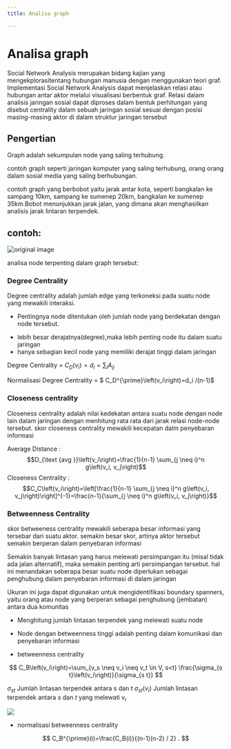 ```yaml
---
title: Analisa graph

---
```


# Analisa graph

Social Network Analysis merupakan bidang kajian yang mengekplorasitentang hubungan manusia dengan menggunakan teori graf. Implementasi Social Network Analysis dapat menjelaskan relasi atau hubungan antar aktor melalui visualisasi berbentuk graf. Relasi dalam analisis jaringan sosial dapat diproses dalam bentuk perhitungan yang disebut centrality dalam sebuah jaringan sosial sesuai dengan posisi masing-masing aktor di dalam struktur jaringan tersebut

## Pengertian

Graph adalah sekumpulan node yang saling terhubung. 

contoh graph seperti jaringan komputer yang saling terhubung, orang orang dalam sosial media yang saling berhubungan.

contoh graph yang berbobot yaitu jarak antar kota, seperti bangkalan ke sampang 10km, sampang ke sumenep 20km, bangkalan ke sumenep 35km.Bobot menunjukkan jarak jalan, yang dimana akan menghasilkan analisis jarak lintaran terpendek.

## contoh:

![original image](https://cdn.mathpix.com/snip/images/2XgBue-ahlsabJv_kV0h96Nlm_emFcgFAkteEwcPeaY.original.fullsize.png)

analisa node terpenting dalam graph tersebut:

###  Degree Centrality

Degree centrality adalah jumlah edge yang terkoneksi pada suatu node yang mewakili interaksi.

* Pentingnya node ditentukan oleh jumlah node yang berdekatan dengan node tersebut.
- lebih besar derajatnya(degree),maka lebih penting node itu dalam suatu jaringan
- hanya sebagian kecil node yang memiliki derajat tinggi dalam jaringan


Degree Centrality = $C_D\left(v_i\right)=d_i=\sum_i A_{i j}$

Normalisasi Degree Centrality = $ C_D^{\prime}\left(v_i\right)=d_i /(n-1)$


### Closeness centrality

Closeness centrality adalah nilai kedekatan antara suatu node dengan node lain dalam jaringan dengan menhitung rata rata dari jarak relasi node-node tersebut. skor closeness centrality mewakili kecepatan dalm penyebaran informasi


Average Distance : $$D_{\text {avg }}\left(v_i\right)=\frac{1}{n-1} \sum_{j \neq i}^n g\left(v_i, v_j\right)$$
Closeness Centrality : $$C_C\left(v_i\right)=\left[\frac{1}{n-1} \sum_{j \neq i}^n g\left(v_i, v_j\right)\right]^{-1}=\frac{n-1}{\sum_{j \neq i}^n g\left(v_i, v_j\right)}$$

### Betweenness Centrality

skor betweeness centrality mewakili seberapa besar informasi yang tersebar dari suatu aktor. semakin besar skor, artinya aktor tersebut semakin berperan dalam penyebaran informasi

Semakin banyak lintasan yang harus melewati persimpangan itu (misal tidak ada jalan alternatif), maka semakin penting arti persimpangan tersebut. hal ini menandakan seberapa besar suatu node diperlukan sebagai penghubung dalam penyebaran informasi di dalam jaringan

Ukuran ini juga dapat digunakan untuk mengidentifikasi boundary spanners, yaitu orang atau node yang berperan sebagai penghubung (jembatan) antara dua komunitas

* Menghitung jumlah lintasan terpendek yang melewati suatu node
* Node dengan  betweenness  tinggi  adalah  penting dalam komunikasi dan penyebaran informasi

* betweenness centrality

$$
C_B\left(v_i\right)=\sum_{v_s \neq v_i \neq v_t \in V, s<t} \frac{\sigma_{s t}\left(v_i\right)}{\sigma_{s t}}
$$

$\sigma_{s t}$ Jumlah lintasan terpendek antara s dan t 
$\sigma_{s t}\left(v_i\right)$ Jumlah lintasan terpendek antara $s$ dan $t$ yang melewati $\mathrm{v}_{\mathrm{i}}$

![](https://cdn.mathpix.com/snip/images/WA7CwKeZ6lES3q-BX6XAuc4XAOiePU3P8EnbY9c3TLk.original.fullsize.png)

* normalisasi betweenness centrality

$$
C_B^{\prime}(i)=\frac{C_B(i)}{(n-1)(n-2) / 2} .
$$






